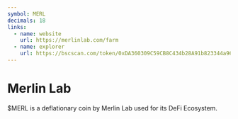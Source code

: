 ```yaml
---
symbol: MERL
decimals: 18
links:
  - name: website
    url: https://merlinlab.com/farm
  - name: explorer
    url: https://bscscan.com/token/0xDA360309C59CB8C434b28A91b823344a96444278
---
```


# Merlin Lab

$MERL is a deflationary coin by Merlin Lab used for its DeFi Ecosystem.
